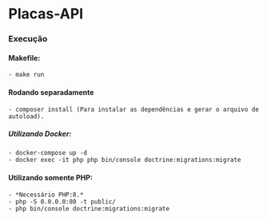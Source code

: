 # Placas-API
### Execução
####  Makefile:
    - make run
#### Rodando separadamente
    - composer install (Para instalar as dependências e gerar o arquivo de autoload).
##### Utilizando Docker:
    - docker-compose up -d
    - docker exec -it php php bin/console doctrine:migrations:migrate 
#### Utilizando somente PHP:
    - *Necessário PHP:8.*
    - php -S 0.0.0.0:80 -t public/
    - php bin/console doctrine:migrations:migrate 
